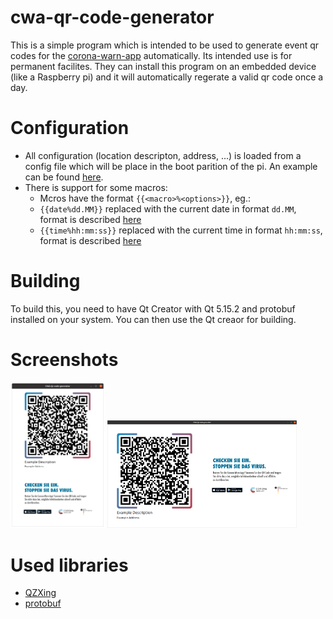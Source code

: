 # cwa-qr-code-generator
This is a simple program which is intended to be used to generate event qr codes for the [corona-warn-app]() automatically.
Its intended use is for permanent facilites. They can install this program on an embedded device (like a Raspberry pi) and it will automatically regerate a valid qr code once a day.

# Configuration
- All configuration (location descripton, address, ...) is loaded from a config file which will be place in the boot parition of the pi. An example can be found [here](https://github.com/CodeCrafter912/cwa-qr-code-generator/blob/main/cwa-qr.conf.example).
- There is support for some macros:
  - Mcros have the format `{{<macro>%<options>}}`, eg.:
  - `{{date%dd.MM}}` replaced with the current date in format `dd.MM`, format is described [here](https://doc.qt.io/qt-5/qdate.html#toString-2)
  - `{{time%hh:mm:ss}}` replaced with the current time in format `hh:mm:ss`, format is described [here](https://doc.qt.io/qt-5/qdatetime.html#toString-2)

# Building
To build this, you need to have Qt Creator with Qt 5.15.2 and protobuf installed on your system. You can then use the Qt creaor for building.

# Screenshots
<div>
  <img src="https://github.com/CodeCrafter912/cwa-qr-code-generator/blob/main/resources/screenshots/portrait.png" alt="portrait" width="30%" />
  <img src="https://github.com/CodeCrafter912/cwa-qr-code-generator/blob/main/resources/screenshots/landscape.png" alt="landscape" width="60%" />
</div>

# Used libraries
- [QZXing](https://github.com/ftylitak/qzxing)
- [protobuf](https://github.com/protocolbuffers/protobuf)
